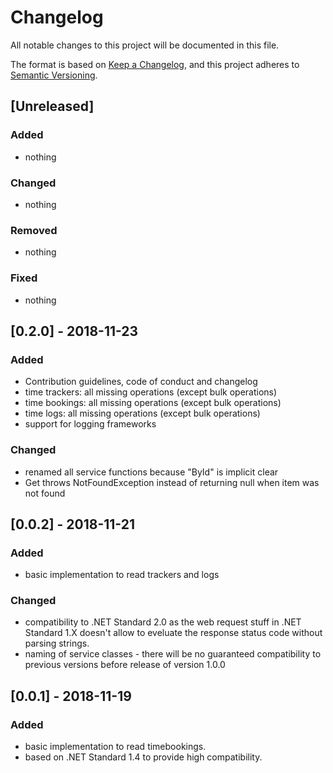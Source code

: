 # Changelog
All notable changes to this project will be documented in this file.

The format is based on [Keep a Changelog](https://keepachangelog.com/en/1.0.0/),
and this project adheres to [Semantic Versioning](https://semver.org/spec/v2.0.0.html).

## [Unreleased]
### Added
- nothing

### Changed
- nothing 

### Removed
- nothing

### Fixed
- nothing

## [0.2.0] - 2018-11-23
### Added
- Contribution guidelines, code of conduct and changelog
- time trackers: all missing operations (except bulk operations)
- time bookings: all missing operations (except bulk operations)
- time logs: all missing operations (except bulk operations)
- support for logging frameworks

### Changed
- renamed all service functions because "ById" is implicit clear
- Get throws NotFoundException instead of returning null when item was not found 


## [0.0.2] - 2018-11-21
### Added
- basic implementation to read trackers and logs

### Changed
- compatibility to .NET Standard 2.0 as the web request stuff in .NET Standard 1.X doesn't allow to eveluate the response status code without parsing strings.
- naming of service classes - there will be no guaranteed compatibility to previous versions before release of version 1.0.0

## [0.0.1] - 2018-11-19
### Added
- basic implementation to read timebookings.
- based on .NET Standard 1.4 to provide high compatibility.
